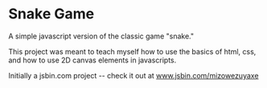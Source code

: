 # Snake Game
A simple javascript version of the classic game "snake."

This project was meant to teach myself how to use the basics of html, css, and how to use 2D canvas elements in javascripts.

Initially a jsbin.com project -- check it out at www.jsbin.com/mizowezuyaxe
